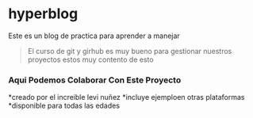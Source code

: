 # hyperblog
Este es un blog de practica para aprender a manejar
>El curso de git y girhub es muy bueno para gestionar nuestros proyectos estos muy contento de esto 

### **Aqui Podemos Colaborar Con Este Proyecto**
*creado por el increible levi nuñez
*incluye ejemploen otras plataformas
*disponible para todas las edades